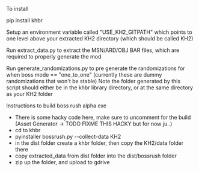 To install

pip install khbr

Setup an environment variable called "USE_KH2_GITPATH" which points to one level above your extracted KH2 directory (which should be called KH2)

Run extract_data.py to extract the MSN/ARD/OBJ BAR files, which are required to properly generate the mod

Run generate_randomizations.py to pre generate the randomizations for when boss mode == "one_to_one" (currently these are dummy randomizations that won't be stable)
    Note the folder generated by this script should either be in the khbr library directory, or at the same directory as your KH2 folder
    

Instructions to build boss rush alpha exe
* There is some hacky code here, make sure to uncomment for the build (Asset Generator -> TODO FIXME THIS HACKY but for now ju..)
* cd to khbr
* pyinstaller bossrush.py --collect-data KH2
* in the dist folder create a khbr folder, then copy the KH2/data folder there
* copy extracted_data from dist folder into the dist/bossrush folder
* zip up the folder, and upload to gdrive